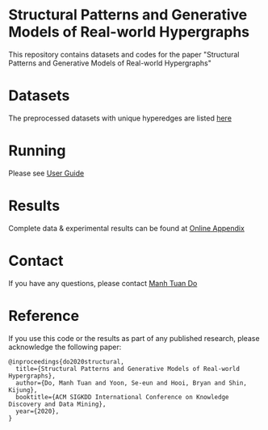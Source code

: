 Structural Patterns and Generative Models of Real-world Hypergraphs
====================
This repository contains datasets and codes for the paper "Structural Patterns and Generative Models of Real-world Hypergraphs"

Datasets
====================
The preprocessed datasets with unique hyperedges are listed [here](https://github.com/manhtuando97/KDD-20-Hypergraph/tree/master/Datasets) 

Running 
====================
Please see [User Guide]()

Results
====================
Complete data & experimental results can be found at [Online Appendix](online_appendix.pdf)

Contact
====================
If you have any questions, please contact [Manh Tuan Do](manh.it97@kaist.ac.kr)

Reference
====================
If you use this code or the results as part of any published research, please acknowledge the following paper:
```
@inproceedings{do2020structural,
  title={Structural Patterns and Generative Models of Real-world Hypergraphs},
  author={Do, Manh Tuan and Yoon, Se-eun and Hooi, Bryan and Shin, Kijung},
  booktitle={ACM SIGKDD International Conference on Knowledge Discovery and Data Mining},
  year={2020},
}
```
